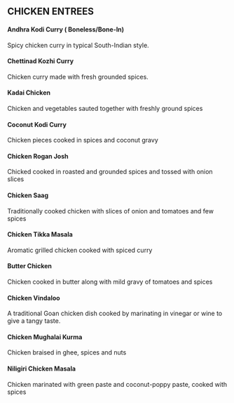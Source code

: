 ## CHICKEN ENTREES
#### Andhra Kodi Curry ( Boneless/Bone-In) 
Spicy chicken curry in typical South-Indian style.
#### Chettinad Kozhi Curry 
Chicken curry made with fresh grounded spices.
#### Kadai Chicken 
Chicken and vegetables sauted together with freshly ground spices
#### Coconut Kodi Curry 
Chicken pieces cooked in spices and coconut gravy
#### Chicken Rogan Josh 
Chicked cooked in roasted and grounded spices and tossed with onion
slices
#### Chicken Saag 
Traditionally cooked chicken with slices of onion and tomatoes and few
spices
#### Chicken Tikka Masala 
Aromatic grilled chicken cooked with spiced curry
#### Butter Chicken 
Chicken cooked in butter along with mild gravy of tomatoes and spices
#### Chicken Vindaloo 
A traditional Goan chicken dish cooked by marinating in vinegar or wine
to give a tangy taste.
#### Chicken Mughalai Kurma 
Chicken braised in ghee, spices and nuts
#### Niligiri Chicken Masala 
Chicken marinated with green paste and coconut-poppy paste, cooked with
spices
